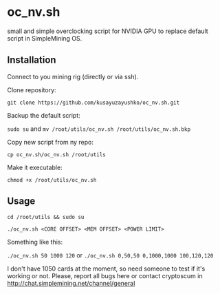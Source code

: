 # oc_nv.sh
small and simple overclocking script for NVIDIA GPU to replace default script in SimpleMining OS.

## Installation
Connect to you mining rig (directly or via ssh).

Clone repository:

`git clone https://github.com/kusayuzayushko/oc_nv.sh.git`

Backup the default script:

`sudo su` and `mv /root/utils/oc_nv.sh /root/utils/oc_nv.sh.bkp`

Copy new script from ny repo:

`cp oc_nv.sh/oc_nv.sh /root/utils`

Make it executable:

`chmod +x /root/utils/oc_nv.sh`

## Usage

`cd /root/utils && sudo su`

`./oc_nv.sh <CORE OFFSET> <MEM OFFSET> <POWER LIMIT>`

Something like this:

`./oc_nv.sh 50 1000 120` or `./oc_nv.sh 0,50,50 0,1000,1000 100,120,120`

I don't have 1050 cards at the moment, so need someone to test if it's working or not.
Please, report all bugs here or contact cryptoscum in http://chat.simplemining.net/channel/general
